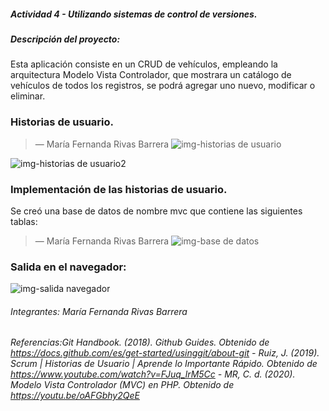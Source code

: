 ##### Actividad 4 - Utilizando sistemas de control de versiones.


##### Descripción del proyecto:
Esta aplicación consiste en un CRUD de vehículos, empleando la arquitectura Modelo Vista Controlador, que mostrara un catálogo de vehículos de todos los registros, se podrá agregar uno nuevo, modificar o eliminar.



<!-- Sección María Fernanda Rivas Barrera -->
### Historias de usuario.
> — María Fernanda Rivas Barrera
![img-historias de usuario](https://laiberocol-my.sharepoint.com/:i:/g/personal/mrivasba_ibero_edu_co/EWNDGSUEijdLlGsn6_6wXXYBj0kuDxaWvetJYUsqJBwHUg?e=kHdXCO)

![img-historias de usuario2](https://laiberocol-my.sharepoint.com/:i:/g/personal/mrivasba_ibero_edu_co/Ebo2cUvLTq9GpbZYzlOn0msB9TjFlQ7w2GjGDUAjjfYA4w?e=ytGHn7)

<!-- Sección María Fernanda Rivas Barrera -->


<!-- Sección María Fernanda Rivas Barrera -->
### Implementación de las historias de usuario.
Se creó una base de datos de nombre mvc que contiene las siguientes tablas:
> — María Fernanda Rivas Barrera
![img-base de datos](https://laiberocol-my.sharepoint.com/:i:/g/personal/mrivasba_ibero_edu_co/Ec1q8sXJhxRFlJueROlZlNsBywfGrxhy8RKEwz5MScI5hw?e=BrbJKF)

### Salida en el navegador:
![img-salida navegador](https://laiberocol-my.sharepoint.com/:i:/g/personal/mrivasba_ibero_edu_co/ETjVy_ZrcgZKiCkHuLOFzHYBp1oItSgb8kyAB6K6bcQFBA?e=kAmoT0)


<!-- Sección María Fernanda Rivas Barrera -->

 
<!-- Sección general footer -->
###### *Integrantes: María Fernanda Rivas Barrera*
###### *Referencias:Git Handbook. (2018). Github Guides. Obtenido de https://docs.github.com/es/get-started/usinggit/about-git - Ruiz, J. (2019). Scrum | Historias de Usuario | Aprende lo Importante Rápido. Obtenido de https://www.youtube.com/watch?v=FJuq_lrM5Cc - MR, C. d. (2020). Modelo Vista Controlador (MVC) en PHP. Obtenido de https://youtu.be/oAFGbhy2QeE*
<!-- Sección general footer -->